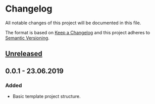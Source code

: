 # Changelog

All notable changes of this project will be documented in this file.

The format is based on [Keep a Changelog]
and this project adheres to [Semantic Versioning].

## [Unreleased]

## 0.0.1 - 23.06.2019

### Added

- Basic template project structure.

[Unreleased]: https://github.com/ARVILab/mip/compare/v0.0.1...HEAD

[Keep a Changelog]: http://keepachangelog.com/en/1.0.0
[Semantic Versioning]: http://semver.org/spec/v2.0.0.html
